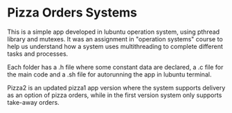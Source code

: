 # Pizza Orders Systems

This is a simple app developed in lubuntu operation system, using pthread library and mutexes. It was an assignment in "operation systems" course to help us understand how a system uses multithreading to complete different tasks and processes. 

Each folder has a .h file where some constant data are declared, a .c file for the main code and a .sh file for autorunning the app in lubuntu terminal.

Pizza2 is an updated pizza1 app version where the system supports delivery as an option of pizza orders, while in the first version system only supports take-away orders.
